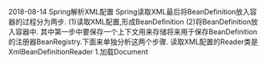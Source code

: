 2018-08-14 Spring解析XML配置
    Spring读取XML最后将BeanDefinition放入容器的过程分为两步.
    (1)读取XML配置,形成BeanDefinition
    (2)将BeanDefinition放入容器中.
    其中第一步中要保存一个上下文用来存储将来用于保存BeanDefinition的注册器BeanRegistry.下面来单独分析这两个步骤.
读取XML配置的Reader类是XmlBeanDefinitionReader
1.加载Document